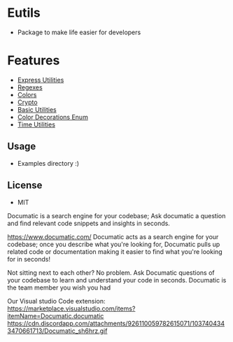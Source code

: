 # Eutils

- Package to make life easier for developers

# Features
- [Express Utilities](https://gaurishhs.github.io/Documatic-Hackathon/classes/ExpressUtilities.html)
- [Regexes](https://gaurishhs.github.io/Documatic-Hackathon/enums/Regexes.html)
- [Colors](https://github.com/gaurishhs/Documatic-Hackathon/blob/main/examples/colors.ts) 
- [Crypto]()
- [Basic Utilities]()
- [Color Decorations Enum](https://gaurishhs.github.io/Documatic-Hackathon/enums/Decorations.html)
- [Time Utilities](https://gaurishhs.github.io/Documatic-Hackathon/classes/Duration.html)

## Usage

- Examples directory :)

## License

- MIT

Documatic is a search engine for your codebase; Ask documatic a question and find relevant code snippets and insights in seconds.

https://www.documatic.com/
Documatic acts as a search engine for your codebase; once you describe what you're looking for, Documatic pulls up related code or documentation making it easier to find what you're looking for in seconds!

Not sitting next to each other? No problem. Ask Documatic questions of your codebase to learn and understand your code in seconds. Documatic is the team member you wish you had

Our Visual studio Code extension: https://marketplace.visualstudio.com/items?itemName=Documatic.documatic
https://cdn.discordapp.com/attachments/926110059782615071/1037404343470661713/Documatic_sh6hrz.gif
